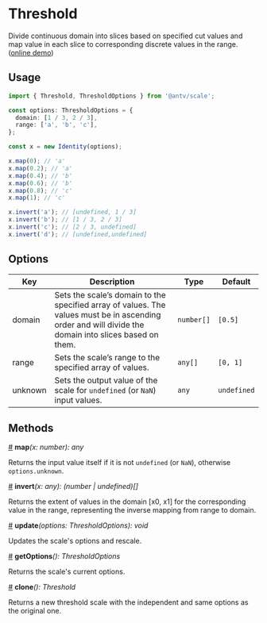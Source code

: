 # Threshold

Divide continuous domain into slices based on specified cut values and map value in each slice to corresponding discrete values in the range. ([online demo](https://observablehq.com/@pearmini/antv-scale#threhold))

## Usage

```ts
import { Threshold, ThresholdOptions } from '@antv/scale';

const options: ThresholdOptions = {
  domain: [1 / 3, 2 / 3],
  range: ['a', 'b', 'c'],
};

const x = new Identity(options);

x.map(0); // 'a'
x.map(0.2); // 'a'
x.map(0.4); // 'b'
x.map(0.6); // 'b'
x.map(0.8); // 'c'
x.map(1); // 'c'

x.invert('a'); // [undefined, 1 / 3]
x.invert('b'); // [1 / 3, 2 / 3]
x.invert('c'); // [2 / 3, undefined]
x.invert('d'); // [undefined,undefined]
```

## Options

| Key | Description | Type | Default|  
| ----| ----------- | -----| -------|
| domain | Sets the scale’s domain to the specified array of values. The values must be in ascending order and will divide the domain into slices based on them. | `number[]` | `[0.5]` |
| range | Sets the scale’s range to the specified array of values. | `any[]` | `[0, 1]` |
| unknown | Sets the output value of the scale for `undefined` (or `NaN`) input values. | `any` | `undefined` |

## Methods

<a name="threshold_map" href="#threshold_map">#</a> **map**<i>(x: number): any</i>

Returns the input value itself if it is not `undefined` (or `NaN`), otherwise `options.unknown`.

<a name="threshold_invert" href="#threshold_invert">#</a> **invert**<i>(x: any): (number | undefined)[]</i>

Returns the extent of values in the domain [x0, x1] for the corresponding value in the range, representing the inverse mapping from range to domain.

<a name="threshold_update" href="#threshold_update">#</a> **update**<i>(options: ThresholdOptions): void</i>

Updates the scale's options and rescale.

<a name="threshold_getOptions" href="#threshold_getOptions">#</a> **getOptions**<i>(): ThresholdOptions</i>

Returns the scale's current options.

<a name="threshold_clone" href="#threshold_clone">#</a> **clone**<i>(): Threshold</i>

Returns a new threshold scale with the independent and same options as the original one.
